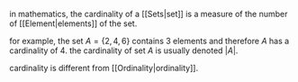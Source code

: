 in mathematics, the cardinality of a [[Sets|set]] is a measure of the number of [[Element|elements]] of the set.

for example, the set $A=\{2,4,6\}$ contains 3 elements and therefore $A$ has a cardinality of 4. the cardinality of set $A$ is usually denoted $|A|$.

cardinality is different from [[Ordinality|ordinality]]. 